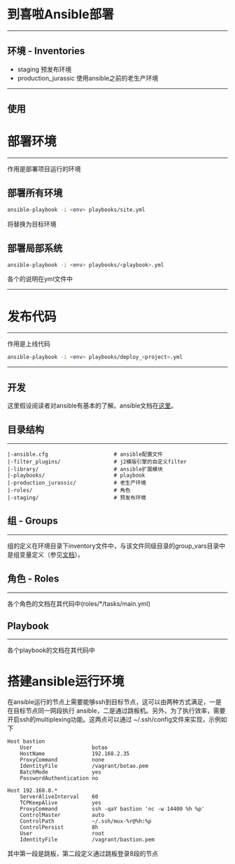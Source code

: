 到喜啦Ansible部署
=================
---
环境 - Inventories
---
* staging 预发布环境
* production_jurassic 使用ansible之前的老生产环境
---

使用
---

# 部署环境
---
作用是部署项目运行的环境

## 部署所有环境
```sh
ansible-playbook -i <env> playbooks/site.yml
```
将<env>替换为目标环境

## 部署局部系统
```sh
ansible-playbook -i <env> playbooks/<playbook>.yml
```
各个<playbook>的说明在yml文件中

---

# 发布代码
---
作用是上线代码

```sh
ansible-playbook -i <env> playbooks/deploy_<project>.yml
```

---

开发
---

这里假设阅读者对ansible有基本的了解。ansible文档在[这里](http://docs.ansible.com/ansible/index.html)。

## 目录结构
---
```
|-ansible.cfg                     # ansible配置文件
|-filter_plugins/                 # j2模版引擎的自定义filter
|-library/                        # ansible扩展模块
|-playbooks/                      # playbook
|-production_jurassic/            # 老生产环境
|-roles/                          # 角色
|-staging/                        # 预发布环境
```

## 组 - Groups
---
组的定义在环境目录下inventory文件中，与该文件同级目录的group_vars目录中是组变量定义（参见[文档](http://docs.ansible.com/ansible/playbooks_best_practices.html)）。

## 角色 - Roles
---
各个角色的文档在其代码中(roles/*/tasks/main.yml)

## Playbook
---
各个playbook的文档在其代码中

# 搭建ansible运行环境
在ansible运行的节点上需要能够ssh到目标节点，这可以由两种方式满足，一是在目标节点同一网段执行
ansible，二是通过跳板机。另外，为了执行效率，需要开启ssh的multiplexing功能。这两点可以通过
~/.ssh/config文件来实现，示例如下

```
Host bastion
    User                   botao
    HostName               192.168.2.35
    ProxyCommand           none
    IdentityFile           /vagrant/botao.pem
    BatchMode              yes
    PasswordAuthentication no

Host 192.168.8.*
    ServerAliveInterval    60
    TCPKeepAlive           yes
    ProxyCommand           ssh -qaY bastion 'nc -w 14400 %h %p'
    ControlMaster          auto
    ControlPath            ~/.ssh/mux-%r@%h:%p
    ControlPersist         8h
    User                   root
    IdentityFile           /vagrant/bastion.pem
```

其中第一段是跳板，第二段定义通过跳板登录8段的节点
